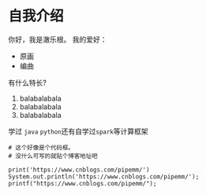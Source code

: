 # 自我介绍

你好，我是澈乐根。
我的爱好：
* 原画
* 编曲

有什么特长?
1. balabalabala
2. balabalabala
3. balabalabala

学过 `java` `python`还有自学过`spark`等计算框架

```
# 这个好像是个代码框。
# 没什么可写的就贴个博客地址吧

print('https://www.cnblogs.com/pipemm/')
System.out.println('https://www.cnblogs.com/pipemm/');
printf("https://www.cnblogs.com/pipemm/");

```
